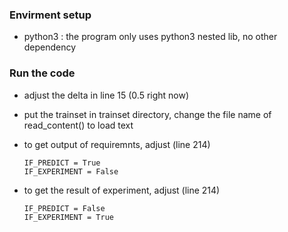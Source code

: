 ### Envirment setup
* python3 : the program only uses python3 nested lib, no other dependency


### Run the code
* adjust the delta in line 15 (0.5 right now)
* put the trainset in trainset directory, change the file name of read_content() to load text
* to get output of requiremnts, adjust (line 214)
	```
	IF_PREDICT = True
	IF_EXPERIMENT = False
	```

* to get the result of experiment, adjust (line 214)
	```
	IF_PREDICT = False
	IF_EXPERIMENT = True
	```